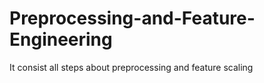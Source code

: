 # Preprocessing-and-Feature-Engineering
It consist all steps about preprocessing and feature scaling
